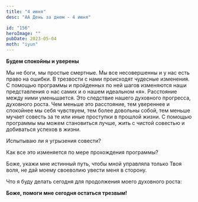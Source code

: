 ```yaml
---
title: "4 июня"
desc: "АА День за днем - 4 июня"

id: "156"
heroImage: ""
pubDate: 2023-05-04
moth: "iyun"
---
```


**Будем спокойны и уверены**

Мы не боги, мы простые смертные. Мы все несовершенны и у нас есть право на
ошибки. В трезвости с нами происходят чудесные изменения. С помощью программы
и пройденных по ней шагов изменяются наши представления о нас самих и о нашем
идеальном «я». Расстояние между ними уменьшается. Это следствие нашего
духовного прогресса, духовного роста. Чем меньше это расстояние, тем увереннее
и спокойнее мы себя чувствуем, тем более довольны собой, тем меньше мучает
совесть за те или иные проступки в прошлой жизни. С помощью программы мы можем
становиться лучше, жить с чистой совестью и добиваться успехов в жизни.

Испытываю ли я угрызения совести?

Как все это изменяется по мере прохождения программы?

Боже, укажи мне истинный путь, чтобы мной управляла только Твоя воля, не дай
моему своеволию увести меня в сторону.

Что я буду делать сегодня для продолжения моего духовного роста:

**Боже, помоги мне сегодня остаться трезвым!**
